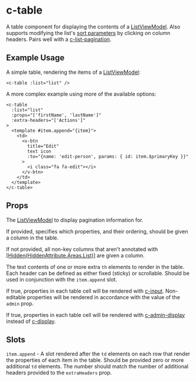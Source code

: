 # c-table

<!-- MARKER:summary -->
    
A table component for displaying the contents of a [ListViewModel](/stacks/vue/layers/viewmodels.md). Also supports modifying the list's [sort parameters](/modeling/model-components/data-sources.md#standard-parameters) by clicking on column headers. Pairs well with a [c-list-pagination](/stacks/vue/coalesce-vue-vuetify/components/c-list-pagination.md).

<!-- MARKER:summary-end -->


## Example Usage

A simple table, rendering the items of a [ListViewModel](/stacks/vue/layers/viewmodels.md):

``` vue-html
<c-table :list="list" />
```

A more complex example using more of the available options: 

``` vue-html
<c-table
  :list="list"
  :props="['firstName', 'lastName']"
  :extra-headers="['Actions']"
>
  <template #item.append="{item}"> 
    <td>
      <v-btn
        title="Edit"
        text icon
        :to="{name: 'edit-person', params: { id: item.$primaryKey }}"
      >
        <i class="fa fa-edit"></i>
      </v-btn>
    </td>
  </template>
</c-table>
```

## Props

<Prop def="list: ListViewModel" lang="ts" />

The [ListViewModel](/stacks/vue/layers/viewmodels.md) to display pagination information for.

<Prop def="props?: string[]" lang="ts" />

If provided, specifies which properties, and their ordering, should be given a column in the table. 
    
If not provided, all non-key columns that aren't annotated with [[Hidden(HiddenAttribute.Areas.List)]](/modeling/model-components/attributes/hidden.md) are given a column.

<Prop def="extraHeaders?: string[] | {header: string; isFixed: boolean }[]" lang="ts" />

The text contents of one or more extra ``th`` elements to render in the table. Each header can be defined as either fixed (sticky) or scrollable. Should be used in conjunction with the ``item.append`` slot.

<Prop def="editable: boolean = false" lang="ts" />

If true, properties in each table cell will be rendered with [c-input](/stacks/vue/coalesce-vue-vuetify/components/c-input.md). Non-editable properties will be rendered in accordance with the value of the `admin` prop.

<Prop def="admin: boolean = false" lang="ts" />

If true, properties in each table cell will be rendered with [c-admin-display](/stacks/vue/coalesce-vue-vuetify/components/c-admin-display.md) instead of [c-display](/stacks/vue/coalesce-vue-vuetify/components/c-display.md).

## Slots

``item.append`` - A slot rendered after the ``td`` elements on each row that render the properties of each item in the table. Should be provided zero or more additional ``td`` elements. The number should match the number of additional headers provided to the `extraHeaders` prop.